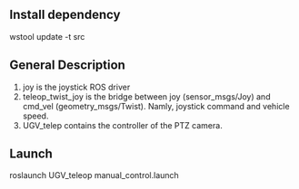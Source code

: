 ## Install dependency 
wstool update -t src

## General Description
1. joy is the joystick ROS driver
2. teleop_twist_joy is the bridge between joy (sensor_msgs/Joy) and cmd_vel (geometry_msgs/Twist). Namly, joystick command and vehicle speed.
3.  UGV_telep contains the controller of the PTZ camera.

## Launch
roslaunch UGV_teleop manual_control.launch

